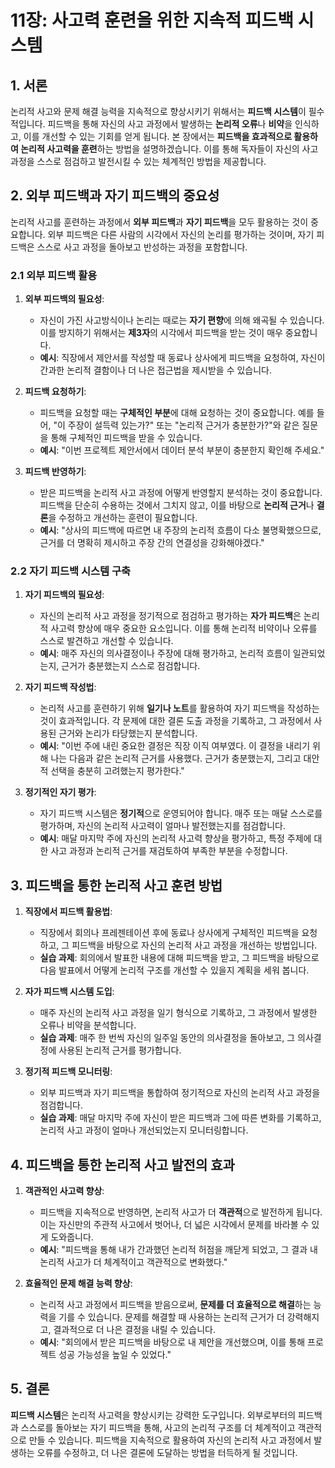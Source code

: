 

# 11장: 사고력 훈련을 위한 지속적 피드백 시스템

## 1. 서론

논리적 사고와 문제 해결 능력을 지속적으로 향상시키기 위해서는 **피드백 시스템**이 필수적입니다. 피드백을 통해 자신의 사고 과정에서 발생하는 **논리적 오류**나 **비약**을 인식하고, 이를 개선할 수 있는 기회를 얻게 됩니다. 본 장에서는 **피드백을 효과적으로 활용하여 논리적 사고력을 훈련**하는 방법을 설명하겠습니다. 이를 통해 독자들이 자신의 사고 과정을 스스로 점검하고 발전시킬 수 있는 체계적인 방법을 제공합니다.

## 2. 외부 피드백과 자기 피드백의 중요성

논리적 사고를 훈련하는 과정에서 **외부 피드백**과 **자기 피드백**을 모두 활용하는 것이 중요합니다. 외부 피드백은 다른 사람의 시각에서 자신의 논리를 평가하는 것이며, 자기 피드백은 스스로 사고 과정을 돌아보고 반성하는 과정을 포함합니다.

### 2.1 외부 피드백 활용

1. **외부 피드백의 필요성**:
   * 자신이 가진 사고방식이나 논리는 때로는 **자기 편향**에 의해 왜곡될 수 있습니다. 이를 방지하기 위해서는 **제3자**의 시각에서 피드백을 받는 것이 매우 중요합니다.
   * **예시**: 직장에서 제안서를 작성할 때 동료나 상사에게 피드백을 요청하여, 자신이 간과한 논리적 결함이나 더 나은 접근법을 제시받을 수 있습니다.

2. **피드백 요청하기**:
   * 피드백을 요청할 때는 **구체적인 부분**에 대해 요청하는 것이 중요합니다. 예를 들어, "이 주장이 설득력 있는가?" 또는 "논리적 근거가 충분한가?"와 같은 질문을 통해 구체적인 피드백을 받을 수 있습니다.
   * **예시**: "이번 프로젝트 제안서에서 데이터 분석 부분이 충분한지 확인해 주세요."

3. **피드백 반영하기**:
   * 받은 피드백을 논리적 사고 과정에 어떻게 반영할지 분석하는 것이 중요합니다. 피드백을 단순히 수용하는 것에서 그치지 않고, 이를 바탕으로 **논리적 근거**나 **결론**을 수정하고 개선하는 훈련이 필요합니다.
   * **예시**: "상사의 피드백에 따르면 내 주장의 논리적 흐름이 다소 불명확했으므로, 근거를 더 명확히 제시하고 주장 간의 연결성을 강화해야겠다."

### 2.2 자기 피드백 시스템 구축

1. **자기 피드백의 필요성**:
   * 자신의 논리적 사고 과정을 정기적으로 점검하고 평가하는 **자가 피드백**은 논리적 사고력 향상에 매우 중요한 요소입니다. 이를 통해 논리적 비약이나 오류를 스스로 발견하고 개선할 수 있습니다.
   * **예시**: 매주 자신의 의사결정이나 주장에 대해 평가하고, 논리적 흐름이 일관되었는지, 근거가 충분했는지 스스로 점검합니다.

2. **자기 피드백 작성법**:
   * 논리적 사고를 훈련하기 위해 **일기나 노트**를 활용하여 자기 피드백을 작성하는 것이 효과적입니다. 각 문제에 대한 결론 도출 과정을 기록하고, 그 과정에서 사용된 근거와 논리가 타당했는지 분석합니다.
   * **예시**: "이번 주에 내린 중요한 결정은 직장 이직 여부였다. 이 결정을 내리기 위해 나는 다음과 같은 논리적 근거를 사용했다. 근거가 충분했는지, 그리고 대안적 선택을 충분히 고려했는지 평가한다."

3. **정기적인 자기 평가**:
   * 자기 피드백 시스템은 **정기적**으로 운영되어야 합니다. 매주 또는 매달 스스로를 평가하며, 자신의 논리적 사고력이 얼마나 발전했는지를 점검합니다.
   * **예시**: 매달 마지막 주에 자신의 논리적 사고력 향상을 평가하고, 특정 주제에 대한 사고 과정과 논리적 근거를 재검토하여 부족한 부분을 수정합니다.

## 3. 피드백을 통한 논리적 사고 훈련 방법

1. **직장에서 피드백 활용법**:
   * 직장에서 회의나 프레젠테이션 후에 동료나 상사에게 구체적인 피드백을 요청하고, 그 피드백을 바탕으로 자신의 논리적 사고 과정을 개선하는 방법입니다.
   * **실습 과제**: 회의에서 발표한 내용에 대해 피드백을 받고, 그 피드백을 바탕으로 다음 발표에서 어떻게 논리적 구조를 개선할 수 있을지 계획을 세워 봅니다.

2. **자가 피드백 시스템 도입**:
   * 매주 자신의 논리적 사고 과정을 일기 형식으로 기록하고, 그 과정에서 발생한 오류나 비약을 분석합니다.
   * **실습 과제**: 매주 한 번씩 자신의 일주일 동안의 의사결정을 돌아보고, 그 의사결정에 사용된 논리적 근거를 평가합니다.

3. **정기적 피드백 모니터링**:
   * 외부 피드백과 자기 피드백을 통합하여 정기적으로 자신의 논리적 사고 과정을 점검합니다.
   * **실습 과제**: 매달 마지막 주에 자신이 받은 피드백과 그에 따른 변화를 기록하고, 논리적 사고 과정이 얼마나 개선되었는지 모니터링합니다.

## 4. 피드백을 통한 논리적 사고 발전의 효과

1. **객관적인 사고력 향상**:
   * 피드백을 지속적으로 반영하면, 논리적 사고가 더 **객관적**으로 발전하게 됩니다. 이는 자신만의 주관적 사고에서 벗어나, 더 넓은 시각에서 문제를 바라볼 수 있게 도와줍니다.
   * **예시**: "피드백을 통해 내가 간과했던 논리적 허점을 깨닫게 되었고, 그 결과 내 논리적 사고가 더 체계적이고 객관적으로 변화했다."

2. **효율적인 문제 해결 능력 향상**:
   * 논리적 사고 과정에서 피드백을 받음으로써, **문제를 더 효율적으로 해결**하는 능력을 기를 수 있습니다. 문제를 해결할 때 사용하는 논리적 근거가 더 강력해지고, 결과적으로 더 나은 결정을 내릴 수 있습니다.
   * **예시**: "회의에서 받은 피드백을 바탕으로 내 제안을 개선했으며, 이를 통해 프로젝트 성공 가능성을 높일 수 있었다."

## 5. 결론

**피드백 시스템**은 논리적 사고력을 향상시키는 강력한 도구입니다. 외부로부터의 피드백과 스스로를 돌아보는 자기 피드백을 통해, 사고의 논리적 구조를 더 체계적이고 객관적으로 만들 수 있습니다. 피드백을 지속적으로 활용하여 자신의 논리적 사고 과정에서 발생하는 오류를 수정하고, 더 나은 결론에 도달하는 방법을 터득하게 될 것입니다.

